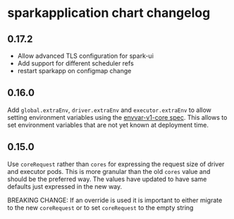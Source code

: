 # sparkapplication chart changelog

## 0.17.2
- Allow advanced TLS configuration for spark-ui
- Add support for different scheduler refs
- restart sparkapp on configmap change

## 0.16.0

Add `global.extraEnv`, `driver.extraEnv` and `executor.extraEnv` to allow setting environment variables
using the [envvar-v1-core spec](https://kubernetes.io/docs/reference/generated/kubernetes-api/v1.24/#envvar-v1-core).
This allows to set environment variables that are not yet known at deployment time.

## 0.15.0

Use `coreRequest` rather than `cores` for expressing the request size of driver and executor pods.
This is more granular than the old `cores` value and should be the preferred way. The values have
updated to have same defaults just expressed in the new way.

BREAKING CHANGE: If an override is used it is important to either migrate to the new `coreRequest`
or to set `coreRequest` to the empty string